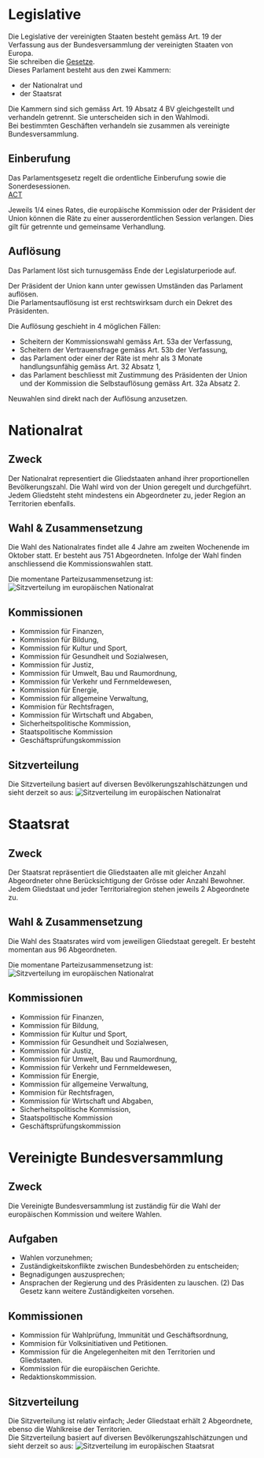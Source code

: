 # Legislative
Die Legislative der vereinigten Staaten besteht gemäss Art. 19 der Verfassung aus der Bundesversammlung der vereinigten Staaten von Europa.  
Sie schreiben die [Gesetze](./Laws/Gesetze.md).  
Dieses Parlament besteht aus den zwei Kammern:   
- der Nationalrat und
- der Staatsrat

Die Kammern sind sich gemäss Art. 19 Absatz 4 BV gleichgestellt und verhandeln getrennt. Sie unterscheiden sich in den Wahlmodi.  
Bei bestimmten Geschäften verhandeln sie zusammen als vereinigte Bundesversammlung.  

## Einberufung
Das Parlamentsgesetz regelt die ordentliche Einberufung sowie die Sonerdesessionen.  
[ACT](./Laws/ParliamentaryProcedure2024.md)

Jeweils 1/4 eines Rates, die europäische Kommission oder der Präsident der Union können die Räte zu einer ausserordentlichen Session verlangen. Dies gilt für getrennte und gemeinsame Verhandlung.  

## Auflösung
Das Parlament löst sich turnusgemäss Ende der Legislaturperiode auf.   

Der Präsident der Union kann unter gewissen Umständen das Parlament auflösen.  
Die Parlamentsauflösung ist erst rechtswirksam durch ein Dekret des Präsidenten.  

Die Auflösung geschieht in 4 möglichen Fällen:  
- Scheitern der Kommissionswahl gemäss Art. 53a der Verfassung,
- Scheitern der Vertrauensfrage gemäss Art. 53b der Verfassung,
- das Parlament oder einer der Räte ist mehr als 3 Monate handlungsunfähig gemäss Art. 32 Absatz 1,
- das Parlament beschliesst mit Zustimmung des Präsidenten der Union und der Kommission die Selbstauflösung gemäss Art. 32a Absatz 2.

Neuwahlen sind direkt nach der Auflösung anzusetzen.  

# Nationalrat
## Zweck 
Der Nationalrat representiert die Gliedstaaten anhand ihrer proportionellen Bevölkerungszahl. Die Wahl wird von der Union geregelt und durchgeführt. Jedem Gliedsteht steht mindestens ein Abgeordneter zu, jeder Region an Territorien ebenfalls.  

## Wahl & Zusammensetzung
Die Wahl des Nationalrates findet alle 4 Jahre am zweiten Wochenende im Oktober statt. Er besteht aus 751 Abgeordneten. Infolge der Wahl finden anschliessend die Kommissionswahlen statt.   

Die momentane Parteizusammensetzung ist:
![Sitzverteilung im europäischen Nationalrat](./photos/Sitzverteilung%20Nationalrat.png)

## Kommissionen
* Kommission für Finanzen,
* Kommission für Bildung,
* Kommission für Kultur und Sport,
* Kommission für Gesundheit und Sozialwesen,
* Kommission für Justiz,
* Kommission für Umwelt, Bau und Raumordnung,
* Kommission für Verkehr und Fernmeldewesen,
* Kommission für Energie,
* Kommission für allgemeine Verwaltung,
* Kommision für Rechtsfragen,
* Kommission für Wirtschaft und Abgaben,
* Sicherheitspolitische Kommission,
* Staatspolitische Kommission
* Geschäftsprüfungskommission

## Sitzverteilung
Die Sitzverteilung basiert auf diversen Bevölkerungszahlschätzungen und sieht derzeit so aus:
![Sitzverteilung im europäischen Nationalrat](./photos/Sitzverteilung%20Nationalrat.png)

# Staatsrat
## Zweck
Der Staatsrat repräsentiert die Gliedstaaten alle mit gleicher Anzahl Abgeordneter ohne Berücksichtigung der Grösse oder Anzahl Bewohner. Jedem Gliedstaat und jeder Territorialregion stehen jeweils 2 Abgeordnete zu. 

## Wahl & Zusammensetzung
Die Wahl des Staatsrates wird vom jeweiligen Gliedstaat geregelt. Er besteht momentan aus 96 Abgeordneten.

Die momentane Parteizusammensetzung ist:
![Sitzverteilung im europäischen Nationalrat](./photos/Sitzverteilung%20Nationalrat.png)

## Kommissionen
* Kommission für Finanzen,
* Kommission für Bildung,
* Kommission für Kultur und Sport,
* Kommission für Gesundheit und Sozialwesen,
* Kommission für Justiz,
* Kommission für Umwelt, Bau und Raumordnung,
* Kommission für Verkehr und Fernmeldewesen,
* Kommission für Energie,
* Kommission für allgemeine Verwaltung,
* Kommision für Rechtsfragen,
* Kommission für Wirtschaft und Abgaben,
* Sicherheitspolitische Kommission,
* Staatspolitische Kommission
* Geschäftsprüfungskommission

# Vereinigte Bundesversammlung
## Zweck
Die Vereinigte Bundesversammlung ist zuständig für die Wahl der europäischen Kommission und weitere Wahlen.  

## Aufgaben
* Wahlen vorzunehmen;
* Zuständigkeitskonflikte zwischen Bundesbehörden zu entscheiden;
* Begnadigungen auszusprechen;
* Ansprachen der Regierung und des Präsidenten zu lauschen. (2) Das Gesetz kann weitere Zuständigkeiten vorsehen.

## Kommissionen
* Kommission für Wahlprüfung, Immunität und Geschäftsordnung,
* Kommision für Volksinitiativen und Petitionen.
* Kommission für die Angelegenheiten mit den Territorien und Gliedstaaten.
* Kommission für die europäischen Gerichte.
* Redaktionskommission.

## Sitzverteilung
Die Sitzverteilung ist relativ einfach; Jeder Gliedstaat erhält 2 Abgeordnete, ebenso die Wahlkreise der Territorien.  
Die Sitzverteilung basiert auf diversen Bevölkerungszahlschätzungen und sieht derzeit so aus:
![Sitzverteilung im europäischen Staatsrat](./photos/Sitzverteilung%20Staatsrat.png)
